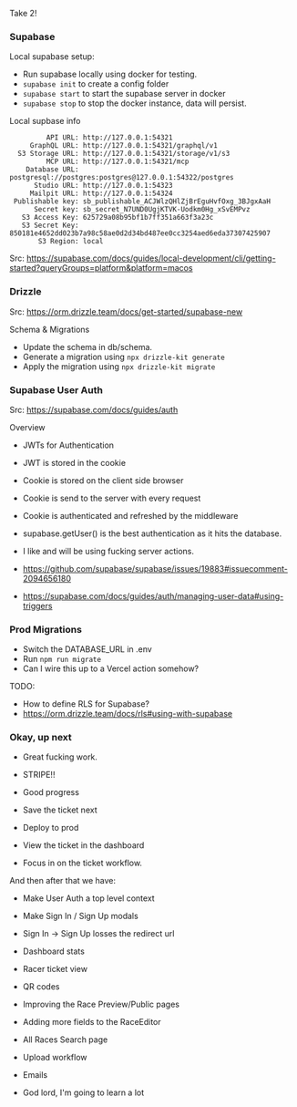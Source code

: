 Take 2!

### Supabase

Local supabase setup:
- Run supabase locally using docker for testing.
- `supabase init` to create a config folder
- `supabase start` to start the supabase server in docker
- `supabase stop` to stop the docker instance, data will persist.

Local supbase info
```
         API URL: http://127.0.0.1:54321
     GraphQL URL: http://127.0.0.1:54321/graphql/v1
  S3 Storage URL: http://127.0.0.1:54321/storage/v1/s3
         MCP URL: http://127.0.0.1:54321/mcp
    Database URL: postgresql://postgres:postgres@127.0.0.1:54322/postgres
      Studio URL: http://127.0.0.1:54323
     Mailpit URL: http://127.0.0.1:54324
 Publishable key: sb_publishable_ACJWlzQHlZjBrEguHvfOxg_3BJgxAaH
      Secret key: sb_secret_N7UND0UgjKTVK-Uodkm0Hg_xSvEMPvz
   S3 Access Key: 625729a08b95bf1b7ff351a663f3a23c
   S3 Secret Key: 850181e4652dd023b7a98c58ae0d2d34bd487ee0cc3254aed6eda37307425907
       S3 Region: local
```

Src: https://supabase.com/docs/guides/local-development/cli/getting-started?queryGroups=platform&platform=macos


### Drizzle

Src: https://orm.drizzle.team/docs/get-started/supabase-new

Schema & Migrations
- Update the schema in db/schema.
- Generate a migration using `npx drizzle-kit generate`
- Apply the migration using `npx drizzle-kit migrate`

### Supabase User Auth

Src: https://supabase.com/docs/guides/auth

Overview
- JWTs for Authentication
- JWT is stored in the cookie
- Cookie is stored on the client side browser
- Cookie is send to the server with every request
- Cookie is authenticated and refreshed by the middleware
- supabase.getUser() is the best authentication as it hits the database.
- I like and will be using fucking server actions.

- https://github.com/supabase/supabase/issues/19883#issuecomment-2094656180
- https://supabase.com/docs/guides/auth/managing-user-data#using-triggers

### Prod Migrations
- Switch the DATABASE_URL in .env
- Run `npm run migrate`
- Can I wire this up to a Vercel action somehow?

TODO:
- How to define RLS for Supabase?
- https://orm.drizzle.team/docs/rls#using-with-supabase

### Okay, up next

- Great fucking work.

- STRIPE!!
- Good progress
- Save the ticket next
- Deploy to prod
- View the ticket in the dashboard
- Focus in on the ticket workflow.

And then after that we have:
- Make User Auth a top level context
- Make Sign In / Sign Up modals
- Sign In -> Sign Up losses the redirect url

- Dashboard stats
- Racer ticket view
- QR codes
- Improving the Race Preview/Public pages
- Adding more fields to the RaceEditor
- All Races Search page
- Upload workflow
- Emails

- God lord, I'm going to learn a lot